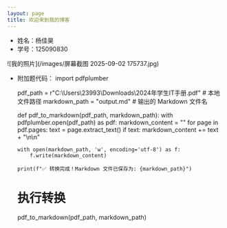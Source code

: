 ```yaml
---
layout: page  
title: 欢迎来到我的博客
---
```


- 姓名：杨佳昊
- 学号：125090830

![我的照片](/images/屏幕截图 2025-09-02 175737.jpg)

- 附加题代码：
  import pdfplumber

  pdf_path = r"C:\Users\23993\Downloads\2024年学生IT手册.pdf"  # 本地文件路径
  markdown_path = "output.md"  # 输出的 Markdown 文件名

  def pdf_to_markdown(pdf_path, markdown_path):
      with pdfplumber.open(pdf_path) as pdf:
          markdown_content = ""
          for page in pdf.pages:
              text = page.extract_text()
              if text:
                  markdown_content += text + "\n\n"
    
      with open(markdown_path, 'w', encoding='utf-8') as f:
          f.write(markdown_content)
    
      print(f"✅ 转换完成！Markdown 文件已保存为: {markdown_path}")

  # 执行转换
  pdf_to_markdown(pdf_path, markdown_path)

